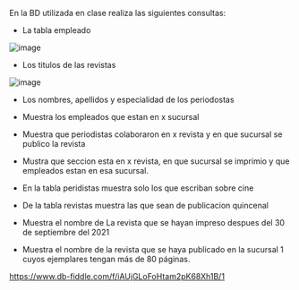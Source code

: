 En la BD utilizada en clase realiza las siguientes consultas:

* La tabla empleado

![image](https://user-images.githubusercontent.com/99523872/170725833-d1bd5f56-89e5-41dd-86da-1ef014d50b49.png)

* Los titulos de las revistas

![image](https://user-images.githubusercontent.com/99523872/170726039-bb035caf-dde9-4cd6-b3a9-03f8b26561ac.png)

* Los nombres, apellidos y especialidad de los periodostas


* Muestra los empleados que estan en x sucursal
* Muestra que periodistas colaboraron en x revista y en que sucursal se publico la revista
* Mustra que seccion esta en x revista, en que sucursal se imprimio y que empleados estan en esa sucursal.
* En la tabla peridistas muestra solo los que escriban sobre cine
* De la tabla revistas muestra las que sean de publicacion quincenal
* Muestra el nombre de La revista que se hayan impreso despues del 30 de septiembre del 2021
* Muestra el nombre de la revista que se haya publicado en la sucursal 1 cuyos ejemplares tengan más de 80 páginas.

https://www.db-fiddle.com/f/iAUjGLoFoHtam2pK68Xh1B/1
